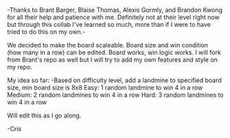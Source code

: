 -Thanks to Brant Barger, Blaise Thomas, Alexis Gormly, and Brandon Kwong for all their help and patience with me. Definitely not at their level right now but through this collab I've learned so much, more than if I were to have tried to do this on my own.-

We decided to make the board scaleable. Board size and win condition (how many in a row) can be edited. Board works, win logic works. I will fork from Brant's repo as well but I will try to add my own features and style on my repo.

My idea so far:
-Based on difficulty level, add a landmine to specified board size, min board size is 8x8
  Easy: 1 random landmine to win 4 in a row
  Medium: 2 random landmines to win 4 in a row
  Hard: 3 random landmines to win 4 in a row
  
Will edit this as I go along.

-Cris
